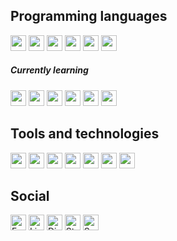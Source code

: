
## Programming languages
<div>
    <img height="25px" src="https://img.shields.io/badge/Java-ED8B00?style=for-the-badge&logo=java&logoColor=white" />
    <img height="25px" src="https://img.shields.io/badge/C%2B%2B-00599C?style=for-the-badge&logo=c%2B%2B&logoColor=white" />
    <img height="25px" src="https://img.shields.io/badge/HTML5-E34F26?style=for-the-badge&logo=html5&logoColor=white" />
    <img height="25px" src="https://img.shields.io/badge/CSS3-1572B6?style=for-the-badge&logo=css3&logoColor=white" />
    <img height="25px" src="https://img.shields.io/badge/JavaScript-323330?style=for-the-badge&logo=javascript&logoColor=F7DF1E" />
    <img height="25px" src="https://img.shields.io/badge/PHP-777BB4?style=for-the-badge&logo=php&logoColor=white" />

</div>


<div>
  <h5>Currently learning</h5>
    <img height="25px" src="https://img.shields.io/badge/Go-00ADD8?style=for-the-badge&logo=go&logoColor=white" />
    <img height="25px" src="https://img.shields.io/badge/Spring-6DB33F?style=for-the-badge&logo=spring&logoColor=white" />
    <img height="25px" src="https://img.shields.io/badge/Spring_Boot-F2F4F9?style=for-the-badge&logo=spring-boot" />
    <img height="25px" src="https://img.shields.io/badge/gradle-02303A?style=for-the-badge&logo=gradle&logoColor=white" />
    <img height="25px" src="https://img.shields.io/badge/Jenkins-D24939?style=for-the-badge&logo=Jenkins&logoColor=white" />
    <img height="25px" src="https://img.shields.io/badge/redis-%23DD0031.svg?&style=for-the-badge&logo=redis&logoColor=white" />
</div>

## Tools and technologies
<div>
    <img height="25px" src="https://img.shields.io/badge/Git-F05032?style=for-the-badge&logo=git&logoColor=white" />
    <img height="25px" src="https://img.shields.io/badge/Junit5-25A162?style=for-the-badge&logo=junit5&logoColor=white" />
    <img height="25px" src="https://img.shields.io/badge/apache_maven-C71A36?style=for-the-badge&logo=apachemaven&logoColor=white" />
    <img height="25px" src="https://img.shields.io/badge/travis_CI-3EAAAF?style=for-the-badge&logo=travisci&logoColor=white" />
    <img height="25px" src="https://img.shields.io/badge/MySQL-00000F?style=for-the-badge&logo=mysql&logoColor=white" />
    <img height="25px" src="https://img.shields.io/badge/IntelliJIDEA-000000.svg?style=for-the-badge&logo=intellij-idea&logoColor=white" />
    <img height="25px" src="https://img.shields.io/badge/json-5E5C5C?style=for-the-badge&logo=json&logoColor=white" />
</div>

## Social
[<img align="center" alt="Facebook" height="25px" src="https://img.shields.io/badge/Facebook-1877F2?style=for-the-badge&logo=facebook&logoColor=white" />][facebook]
[<img align="center" alt="Linkedin" height="25px" src="https://img.shields.io/badge/LinkedIn-0077B5?style=for-the-badge&logo=linkedin&logoColor=white" />][linkedin]
[<img align="center" alt="Discord" height="25px" src="https://img.shields.io/badge/Discord-7289DA?style=for-the-badge&logo=discord&logoColor=white" />][discord]
[<img align="center" alt="Steam" height="25px" src="https://img.shields.io/badge/Steam-000000?style=for-the-badge&logo=steam&logoColor=white" />][steam]
[<img align="center" alt="Spotify" height="25px" src="https://img.shields.io/badge/Spotify-1ED760?&style=for-the-badge&logo=spotify&logoColor=white" />][spotify]

[facebook]: https://www.facebook.com/profile.php?id=100001629160759
[linkedin]: https://www.linkedin.com/in/dariusz-wo%C5%82kowski-b7592a1a2
[discord]: https://discord.com/users/LavXo#5428/
[steam]: https://steamcommunity.com/id/LavXo/
[spotify]: https://open.spotify.com/user/lavxo?si=50c155f04b0349e3
